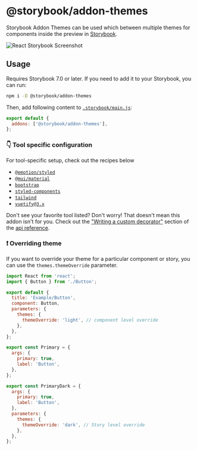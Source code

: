 # @storybook/addon-themes

Storybook Addon Themes can be used which between multiple themes for components inside the preview in [Storybook](https://storybook.js.org).

![React Storybook Screenshot](https://user-images.githubusercontent.com/18172605/274302488-77a39112-cdbe-4d16-9966-0d8e9e7e3399.gif)

## Usage

Requires Storybook 7.0 or later. If you need to add it to your Storybook, you can run:

```sh
npm i -D @storybook/addon-themes
```

Then, add following content to [`.storybook/main.js`](https://storybook.js.org/docs/configure/overview#configure-your-storybook-project):

```js
export default {
  addons: ['@storybook/addon-themes'],
};
```

### 👇 Tool specific configuration

For tool-specific setup, check out the recipes below

- [`@emotion/styled`](https://github.com/storybookjs/storybook/tree/next/code/addons/themes/docs/getting-started/emotion.md)
- [`@mui/material`](https://github.com/storybookjs/storybook/tree/next/code/addons/themes/docs/getting-started/material-ui.md)
- [`bootstrap`](https://github.com/storybookjs/storybook/tree/next/code/addons/themes/docs/getting-started/bootstrap.md)
- [`styled-components`](https://github.com/storybookjs/storybook/tree/next/code/addons/themes/docs/getting-started/styled-components.md)
- [`tailwind`](https://github.com/storybookjs/storybook/tree/next/code/addons/themes/docs/getting-started/tailwind.md)
- [`vuetify@3.x`](https://github.com/storybookjs/storybook/blob/next/code/addons/themes/docs/api.md#writing-a-custom-decorator)

Don't see your favorite tool listed? Don't worry! That doesn't mean this addon isn't for you. Check out the ["Writing a custom decorator"](https://github.com/storybookjs/storybook/blob/next/code/addons/themes/docs/api.md#writing-a-custom-decorator) section of the [api reference](https://github.com/storybookjs/storybook/blob/next/code/addons/themes/docs/api.md).

### ❗️ Overriding theme

If you want to override your theme for a particular component or story, you can use the `themes.themeOverride` parameter.

```js
import React from 'react';
import { Button } from './Button';

export default {
  title: 'Example/Button',
  component: Button,
  parameters: {
    themes: {
      themeOverride: 'light', // component level override
    },
  },
};

export const Primary = {
  args: {
    primary: true,
    label: 'Button',
  },
};

export const PrimaryDark = {
  args: {
    primary: true,
    label: 'Button',
  },
  parameters: {
    themes: {
      themeOverride: 'dark', // Story level override
    },
  },
};
```
